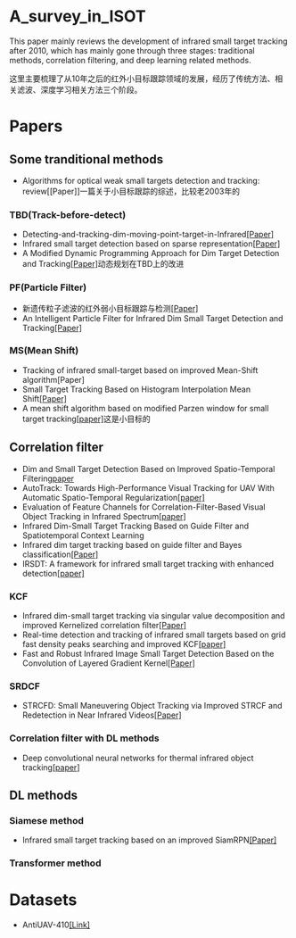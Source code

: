 # A_survey_in_ISOT
This paper mainly reviews the development of infrared small target tracking after 2010, which has mainly gone through three stages: traditional methods, correlation filtering, and deep learning related methods.

这里主要梳理了从10年之后的红外小目标跟踪领域的发展，经历了传统方法、相关滤波、深度学习相关方法三个阶段。
# Papers
## Some tranditional methods
* Algorithms for optical weak small targets detection and tracking: review[[Paper]]一篇关于小目标跟踪的综述，比较老2003年的
### TBD(Track-before-detect)
* Detecting-and-tracking-dim-moving-point-target-in-Infrared[[Paper]](https://www.sciencedirect.com/science/article/abs/pii/S1350449504000878)
* Infrared small target detection based on sparse representation[[Paper]](http://journal.sitp.ac.cn/hwyhmb/hwyhmben/article/abstract/100359)
* A Modified Dynamic Programming Approach for Dim Target Detection and Tracking[[Paper]](https://ieeexplore.ieee.org/abstract/document/5300953)动态规划在TBD上的改进
### PF(Particle Filter)
* 新遗传粒子滤波的红外弱小目标跟踪与检测[[Paper]](https://journal.xidian.edu.cn/xdxb/EN/abstract/abstract11005.shtml)
* An Intelligent Particle Filter for Infrared Dim Small Target Detection and Tracking[[Paper]](https://ieeexplore.ieee.org/abstract/document/9761758)

### MS(Mean Shift)
* Tracking of infrared small-target based on improved Mean-Shift algorithm[Paper]
* Small Target Tracking Based on Histogram Interpolation Mean Shift[[Paper]](https://jeit.ac.cn/en/article/doi/10.3724/SP.J.1146.2009.01245)
* A mean shift algorithm based on modified Parzen window for small target tracking[[paper]](https://ieeexplore.ieee.org/document/5495375)这是小目标的
## Correlation filter
* Dim and Small Target Detection Based on Improved Spatio-Temporal Filtering[paper](https://ieeexplore.ieee.org/document/9580632?denied=)
* AutoTrack: Towards High-Performance Visual Tracking for UAV With Automatic Spatio-Temporal Regularization[[paper]](https://openaccess.thecvf.com/content_CVPR_2020/html/Li_AutoTrack_Towards_High-Performance_Visual_Tracking_for_UAV_With_Automatic_Spatio-Temporal_CVPR_2020_paper.html)
* Evaluation of Feature Channels for Correlation-Filter-Based Visual Object Tracking in Infrared Spectrum[[paper]](https://www.cv-foundation.org/openaccess/content_cvpr_2016_workshops/w9/html/Gundogdu_Evaluation_of_Feature_CVPR_2016_paper.html)
* Infrared Dim-Small Target Tracking Based on Guide Filter and Spatiotemporal Context Learning
* Infrared dim target tracking based on guide filter and Bayes classification[[Paper]](https://www.spiedigitallibrary.org/conference-proceedings-of-spie/10157/101573I/Infrared-dim-target-tracking-based-on-guide-filter-and-Bayes/10.1117/12.2247411.short)
* IRSDT: A framework for infrared small target tracking with enhanced detection[[paper]](https://www.mdpi.com/1424-8220/23/9/4240)
### KCF
* Infrared dim-small target tracking via singular value decomposition and improved Kernelized correlation filter[[Paper]](https://www.sciencedirect.com/science/article/pii/S1350449516304832)
* Real-time detection and tracking of infrared small targets based on grid fast density peaks searching and improved KCF[[paper]](https://www.sciencedirect.com/science/article/pii/S1350449522001621)
* Fast and Robust Infrared Image Small Target Detection Based on the Convolution of Layered Gradient Kernel[[Paper]](https://ieeexplore.ieee.org/document/9454439?denied=)
### SRDCF
* STRCFD: Small Maneuvering Object Tracking via Improved STRCF and Redetection in Near Infrared Videos[[Paper]](https://ieeexplore.ieee.org/abstract/document/10379631)
### Correlation filter with DL methods
* Deep convolutional neural networks for thermal infrared object tracking[[paper]](https://www.sciencedirect.com/science/article/pii/S0950705117303544)
## DL methods

### Siamese method
* Infrared small target tracking based on an improved SiamRPN[[Paper]](https://www.sciencedirect.com/science/article/pii/S135044952300378X)
### Transformer method
# Datasets
* AntiUAV-410[[Link]](https://github.com/HwangBo94/Anti-UAV410/tree/main/reports/AntiUAV410)
